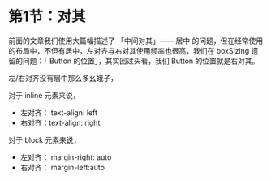 # 第1节：对其

前面的文章我们使用大篇幅描述了 「中间对其」—— 居中 的问题，但在经常使用的布局中，不但有居中，左对齐与右对其使用频率也很高，我们在 boxSizing 遗留的问题：「 Button 的位置」，其实回过头看，我们 Button 的位置就是右对其。

左/右对齐没有居中那么多幺蛾子，

对于 inline 元素来说，

- 左对齐： text-align: left
- 右对齐：text-align: right

对于 block 元素来说，

- 左对齐： margin-right: auto
- 右对齐： margin-left:auto